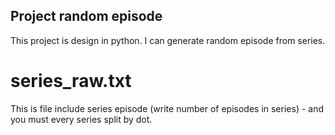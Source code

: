 ## Project random episode
This project is design in python. I can generate random episode from series. 
# series_raw.txt
This is file include series episode (write number of episodes in series) - and you must every series split by dot.